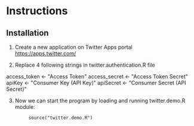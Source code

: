 # Instructions

## Installation

1. Create a new application on Twitter Apps portal https://apps.twitter.com/

2. Replace 4 following strings in twitter.authentication.R file

access_token <- "Access Token"
access_secret <- "Access Token Secret"
apiKey <-  "Consumer Key (API Key)"
apiSecret <- "Consumer Secret (API Secret)" 

3. Now we can start the program by loading and running twitter.demo.R module:

			source("twitter.demo.R")

